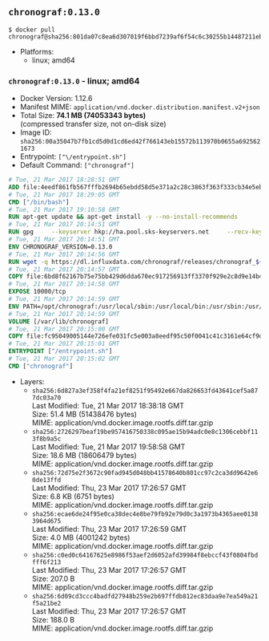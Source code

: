 ## `chronograf:0.13.0`

```console
$ docker pull chronograf@sha256:801da07c8ea6d307019f6bbd7239af6f54c6c30255b14487211eb8bfdfeb7c15
```

-	Platforms:
	-	linux; amd64

### `chronograf:0.13.0` - linux; amd64

-	Docker Version: 1.12.6
-	Manifest MIME: `application/vnd.docker.distribution.manifest.v2+json`
-	Total Size: **74.1 MB (74053343 bytes)**  
	(compressed transfer size, not on-disk size)
-	Image ID: `sha256:00a35047b7fb1cd5d0d1cd6ed42f766143eb15572b113970b0655a6925621673`
-	Entrypoint: `["\/entrypoint.sh"]`
-	Default Command: `["chronograf"]`

```dockerfile
# Tue, 21 Mar 2017 18:28:51 GMT
ADD file:4eedf861fb567fffb2694b65ebdd58d5e371a2c28c3863f363f333cb34e5eb7b in / 
# Tue, 21 Mar 2017 18:29:05 GMT
CMD ["/bin/bash"]
# Tue, 21 Mar 2017 19:10:58 GMT
RUN apt-get update && apt-get install -y --no-install-recommends 		ca-certificates 		curl 		wget 	&& rm -rf /var/lib/apt/lists/*
# Tue, 21 Mar 2017 20:14:51 GMT
RUN gpg     --keyserver hkp://ha.pool.sks-keyservers.net     --recv-keys 05CE15085FC09D18E99EFB22684A14CF2582E0C5
# Tue, 21 Mar 2017 20:14:51 GMT
ENV CHRONOGRAF_VERSION=0.13.0
# Tue, 21 Mar 2017 20:14:56 GMT
RUN wget -q https://dl.influxdata.com/chronograf/releases/chronograf_${CHRONOGRAF_VERSION}_amd64.deb.asc &&     wget -q https://dl.influxdata.com/chronograf/releases/chronograf_${CHRONOGRAF_VERSION}_amd64.deb &&     gpg --batch --verify chronograf_${CHRONOGRAF_VERSION}_amd64.deb.asc chronograf_${CHRONOGRAF_VERSION}_amd64.deb &&     dpkg -i chronograf_${CHRONOGRAF_VERSION}_amd64.deb &&     rm -f chronograf_${CHRONOGRAF_VERSION}_amd64.deb*
# Tue, 21 Mar 2017 20:14:57 GMT
COPY file:6bd8f62167b75e75bb429d6dda670ec917256913ff3370f929e2c8d9e14b475e in /etc/chronograf/chronograf.conf 
# Tue, 21 Mar 2017 20:14:58 GMT
EXPOSE 10000/tcp
# Tue, 21 Mar 2017 20:14:59 GMT
ENV PATH=/opt/chronograf:/usr/local/sbin:/usr/local/bin:/usr/sbin:/usr/bin:/sbin:/bin
# Tue, 21 Mar 2017 20:14:59 GMT
VOLUME [/var/lib/chronograf]
# Tue, 21 Mar 2017 20:15:00 GMT
COPY file:fc95049005144e726efe031fc5e003a8eedf95c50f0041c41c3161e64cf9dbbe in /entrypoint.sh 
# Tue, 21 Mar 2017 20:15:01 GMT
ENTRYPOINT ["/entrypoint.sh"]
# Tue, 21 Mar 2017 20:15:02 GMT
CMD ["chronograf"]
```

-	Layers:
	-	`sha256:6d827a3ef358f4fa21ef8251f95492e667da826653fd43641cef5a877dc03a70`  
		Last Modified: Tue, 21 Mar 2017 18:38:18 GMT  
		Size: 51.4 MB (51438476 bytes)  
		MIME: application/vnd.docker.image.rootfs.diff.tar.gzip
	-	`sha256:2726297beaf19be957416750338c095ae15b94adc0e8c1306cebbf113f8b9a5c`  
		Last Modified: Tue, 21 Mar 2017 19:58:58 GMT  
		Size: 18.6 MB (18606479 bytes)  
		MIME: application/vnd.docker.image.rootfs.diff.tar.gzip
	-	`sha256:72d75e2f3672c90fad945d048bb41578640b801cc97c2ca3dd9642e60de13ffd`  
		Last Modified: Thu, 23 Mar 2017 17:26:57 GMT  
		Size: 6.8 KB (6751 bytes)  
		MIME: application/vnd.docker.image.rootfs.diff.tar.gzip
	-	`sha256:ecae6de24f95e0ca38dec4e8be79fb92e79d0c3a1973b4365aee01383964d675`  
		Last Modified: Thu, 23 Mar 2017 17:26:59 GMT  
		Size: 4.0 MB (4001242 bytes)  
		MIME: application/vnd.docker.image.rootfs.diff.tar.gzip
	-	`sha256:c0ed0c64167625e8986f53aef2d6052afd39984f8ebccf43f0804fbdfff6f213`  
		Last Modified: Thu, 23 Mar 2017 17:26:57 GMT  
		Size: 207.0 B  
		MIME: application/vnd.docker.image.rootfs.diff.tar.gzip
	-	`sha256:6d09cd3ccc4badfd27948b259e2b697ffdb812ec83daa9e7ea549a21f5a21be2`  
		Last Modified: Thu, 23 Mar 2017 17:26:57 GMT  
		Size: 188.0 B  
		MIME: application/vnd.docker.image.rootfs.diff.tar.gzip
